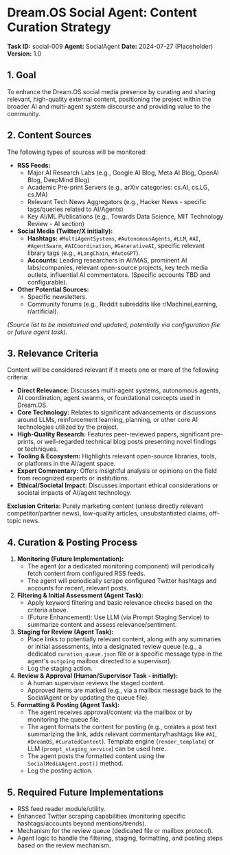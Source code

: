 # Dream.OS Social Agent: Content Curation Strategy

**Task ID:** social-009
**Agent:** SocialAgent
**Date:** 2024-07-27 (Placeholder)
**Version:** 1.0

## 1. Goal

To enhance the Dream.OS social media presence by curating and sharing relevant, high-quality external content, positioning the project within the broader AI and multi-agent system discourse and providing value to the community.

## 2. Content Sources

The following types of sources will be monitored:

*   **RSS Feeds:**
    *   Major AI Research Labs (e.g., Google AI Blog, Meta AI Blog, OpenAI Blog, DeepMind Blog)
    *   Academic Pre-print Servers (e.g., arXiv categories: cs.AI, cs.LG, cs.MA)
    *   Relevant Tech News Aggregators (e.g., Hacker News - specific tags/queries related to AI/Agents)
    *   Key AI/ML Publications (e.g., Towards Data Science, MIT Technology Review - AI section)
*   **Social Media (Twitter/X initially):**
    *   **Hashtags:** `#MultiAgentSystems`, `#AutonomousAgents`, `#LLM`, `#AI`, `#AgentSwarm`, `#AICoordination`, `#GenerativeAI`, specific relevant library tags (e.g., `#LangChain`, `#AutoGPT`).
    *   **Accounts:** Leading researchers in AI/MAS, prominent AI labs/companies, relevant open-source projects, key tech media outlets, influential AI commentators. (Specific accounts TBD and configurable).
*   **Other Potential Sources:**
    *   Specific newsletters.
    *   Community forums (e.g., Reddit subreddits like r/MachineLearning, r/artificial).

*(Source list to be maintained and updated, potentially via configuration file or future agent task).*

## 3. Relevance Criteria

Content will be considered relevant if it meets one or more of the following criteria:

*   **Direct Relevance:** Discusses multi-agent systems, autonomous agents, AI coordination, agent swarms, or foundational concepts used in Dream.OS.
*   **Core Technology:** Relates to significant advancements or discussions around LLMs, reinforcement learning, planning, or other core AI technologies utilized by the project.
*   **High-Quality Research:** Features peer-reviewed papers, significant pre-prints, or well-regarded technical blog posts presenting novel findings or techniques.
*   **Tooling & Ecosystem:** Highlights relevant open-source libraries, tools, or platforms in the AI/agent space.
*   **Expert Commentary:** Offers insightful analysis or opinions on the field from recognized experts or institutions.
*   **Ethical/Societal Impact:** Discusses important ethical considerations or societal impacts of AI/agent technology.

**Exclusion Criteria:** Purely marketing content (unless directly relevant competitor/partner news), low-quality articles, unsubstantiated claims, off-topic news.

## 4. Curation & Posting Process

1.  **Monitoring (Future Implementation):**
    *   The agent (or a dedicated monitoring component) will periodically fetch content from configured RSS feeds.
    *   The agent will periodically scrape configured Twitter hashtags and accounts for recent, relevant posts.
2.  **Filtering & Initial Assessment (Agent Task):**
    *   Apply keyword filtering and basic relevance checks based on the criteria above.
    *   (Future Enhancement): Use LLM (via Prompt Staging Service) to summarize content and assess relevance/sentiment.
3.  **Staging for Review (Agent Task):**
    *   Place links to potentially relevant content, along with any summaries or initial assessments, into a designated review queue (e.g., a dedicated `curation_queue.json` file or a specific message type in the agent's `outgoing` mailbox directed to a supervisor).
    *   Log the staging action.
4.  **Review & Approval (Human/Supervisor Task - initially):**
    *   A human supervisor reviews the staged content.
    *   Approved items are marked (e.g., via a mailbox message back to the SocialAgent or by updating the queue file).
5.  **Formatting & Posting (Agent Task):**
    *   The agent receives approval/content via the mailbox or by monitoring the queue file.
    *   The agent formats the content for posting (e.g., creates a post text summarizing the link, adds relevant commentary/hashtags like `#AI`, `#DreamOS`, `#CuratedContent`). Template engine (`render_template`) or LLM (`prompt_staging_service`) can be used here.
    *   The agent posts the formatted content using the `SocialMediaAgent.post()` method.
    *   Log the posting action.

## 5. Required Future Implementations

*   RSS feed reader module/utility.
*   Enhanced Twitter scraping capabilities (monitoring specific hashtags/accounts beyond mentions/trends).
*   Mechanism for the review queue (dedicated file or mailbox protocol).
*   Agent logic to handle the filtering, staging, formatting, and posting steps based on the review mechanism. 